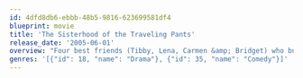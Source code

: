 ```yaml
---
id: 4dfd8db6-ebbb-48b5-9816-623699581df4
blueprint: movie
title: 'The Sisterhood of the Traveling Pants'
release_date: '2005-06-01'
overview: "Four best friends (Tibby, Lena, Carmen &amp; Bridget) who buy a mysterious pair of pants that fits each of them, despite their differing sizes, and makes whoever wears them feel fabulous. When faced with the prospect of spending their first summer apart, the pals decide they'll swap the pants so that each girl in turn can enjoy the magic."
genres: '[{"id": 18, "name": "Drama"}, {"id": 35, "name": "Comedy"}]'
---
```

